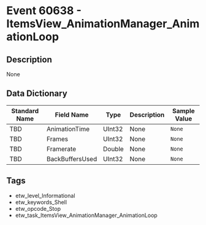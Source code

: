 # Event 60638 - ItemsView_AnimationManager_AnimationLoop

## Description
None

## Data Dictionary
|Standard Name|Field Name|Type|Description|Sample Value|
|---|---|---|---|---|
|TBD|AnimationTime|UInt32|None|`None`|
|TBD|Frames|UInt32|None|`None`|
|TBD|Framerate|Double|None|`None`|
|TBD|BackBuffersUsed|UInt32|None|`None`|

## Tags
* etw_level_Informational
* etw_keywords_Shell
* etw_opcode_Stop
* etw_task_ItemsView_AnimationManager_AnimationLoop